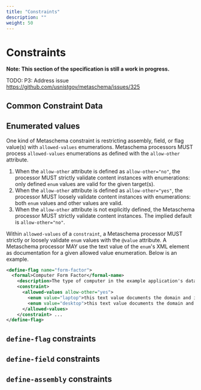 ```yaml
---
title: "Constraints"
description: ""
weight: 50
---
```


# Constraints

**Note: This section of the specification is still a work in progress.**

TODO: P3: Address issue https://github.com/usnistgov/metaschema/issues/325

## Common Constraint Data

## Enumerated values

One kind of Metaschema constraint is restricting assembly, field, or flag value(s) with `allowed-values` enumerations. Metaschema processors MUST process `allowed-values` enumerations as defined with the `allow-other` attribute.

1. When the `allow-other` attribute is defined as `allow-other="no"`, the processor MUST strictly validate content instances with enumerations: only defined `enum` values are valid for the given target(s).
2. When the `allow-other` attribute is defined as `allow-other="yes"`, the processor MUST loosely validate content instances with enumerations: both `enum` values and other values are valid.
3. When the `allow-other` attribute is not explicitly defined, the Metaschema processor MUST strictly validate content instances. The implied default is `allow-other="no"`.

Within `allowed-values` of a `constraint`, a Metaschema processor MUST strictly or loosely validate `enum` values with the `@value` attribute. A Metaschema processor MAY use the text value of the `enum`'s XML element as documentation for a given allowed value enumeration. Below is an example.

```xml
<define-flag name="form-factor">
  <formal>Computer Form Factor</formal-name>
    <description>The type of computer in the example application's data model.</description>
    <constraint>
      <allowed-values allow-other="yes">
        <enum value="laptop">this text value documents the domain and information model's meaning of a laptop</enum>
        <enum value="desktop">this text value documents the domain and information model's meaning of a desktop</enum>
      </allowed-values>
    </constraint> ...  
</define-flag>
```

## `define-flag` constraints

## `define-field` constraints

## `define-assembly` constraints
